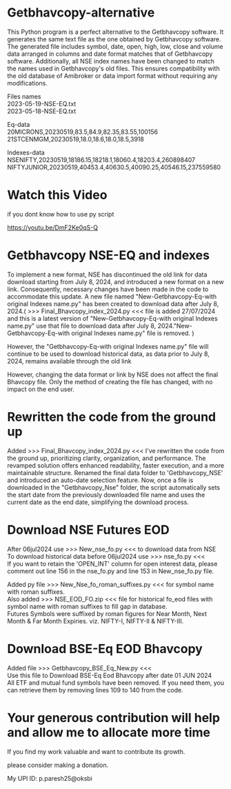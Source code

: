 # Getbhavcopy-alternative
This Python program is a perfect alternative to the Getbhavcopy software.
It generates the same text file as the one obtained by Getbhavcopy software.
The generated file includes symbol, date, open, high, low, close and volume data arranged in columns and date format matches that of Getbhavcopy software.
Additionally, all NSE index names have been changed to match the names used in Getbhavcopy's old files.
This ensures compatibility with the old database of Amibroker or data import format without requiring any modifications.

Files names<br>
2023-05-19-NSE-EQ.txt<br>
2023-05-18-NSE-EQ.txt<br>

Eq-data<br>
20MICRONS,20230519,83.5,84.9,82.35,83.55,100156<br>
21STCENMGM,20230519,18.0,18.6,18.0,18.5,3918<br>

Indexes-data<br>
NSENIFTY,20230519,18186.15,18218.1,18060.4,18203.4,260898407<br>
NIFTYJUNIOR,20230519,40453.4,40630.5,40090.25,40546.15,237559580<br>

# Watch this Video
if you dont know how to use py script<br>

https://youtu.be/DmF2Ke0qS-Q

# Getbhavcopy NSE-EQ and indexes

To implement a new format, NSE has discontinued the old link for data download starting from July 8, 2024, and introduced a new format on a new link. Consequently, necessary changes have been made in the code to accommodate this update. A new file named "New-Getbhavcopy-Eq-with original Indexes name.py" has been created to download data after July 8, 2024.( >>> Final_Bhavcopy_index_2024.py <<< file is added 27/07/2024 and this is a latest version of "New-Getbhavcopy-Eq-with original Indexes name.py" use that file to download data after July 8, 2024."New-Getbhavcopy-Eq-with original Indexes name.py" file is removed. )<br>

However, the "Getbhavcopy-Eq-with original Indexes name.py" file will continue to be used to download historical data, as data prior to July 8, 2024, remains available through the old link

However, changing the data format or link by NSE does not affect the final Bhavcopy file. Only the method of creating the file has changed, with no impact on the end user.

# Rewritten the code from the ground up
 Added >>> Final_Bhavcopy_index_2024.py <<< I've rewritten the code from the ground up, prioritizing clarity, organization, and performance. The revamped solution offers enhanced readability, faster execution, and a more maintainable structure. Renamed the final data folder to 'Getbhavcopy_NSE' and introduced an auto-date selection feature. Now, once a file is downloaded in the "Getbhavcopy_Nse" folder, the script automatically sets the start date from the previously downloaded file name and uses the current date as the end date, simplifying the download process.

# Download NSE Futures EOD

After 06jul2024 use >>> New_nse_fo.py <<< to download data from NSE<br>
To download historical data before 06jul2024 use >>> nse_fo.py <<<  <br>
If you want to retain the 'OPEN_INT' column for open interest data, please comment out line 156 in the nse_fo.py and line 153 in New_nse_fo.py file.<br>

Added py file >>> New_Nse_fo_roman_suffixes.py <<< for symbol name with roman suffixes.<br>
Also added >>> NSE_EOD_FO.zip <<< file for historical fo_eod files with symbol name with roman suffixes to fill gap in database.<br>
Futures Symbols were suffixed by roman figures for Near Month, Next Month & Far Month Expiries. viz. NIFTY-I, NIFTY-II & NIFTY-III.

# Download BSE-Eq EOD Bhavcopy 

Added file >>> Getbhavcopy_BSE_Eq_New.py <<< <br>
Use this file to Download BSE-Eq Eod Bhavcopy after date 01 JUN 2024 <br>
All ETF and mutual fund symbols have been removed. If you need them, you can retrieve them by removing lines 109 to 140 from the code.<br> 

# Your generous contribution will help and allow me to allocate more time

If you find my work valuable and want to contribute its growth.

please consider making a donation. 

My UPI ID: p.paresh25@oksbi


